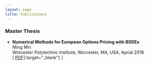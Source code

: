 ```yaml
---
layout: page
title: Publications
---
```


### Master Thesis
* **Numerical Methods for European Options Pricing with BSDEs**  
Ming Min  
Worcester Polytechnic Institute, Worcester, MA, USA, Aprial 2018  
\[ [PDF](thesis_template.pdf){:target="_blank"} \]

